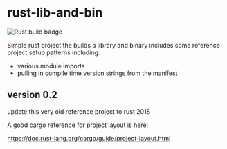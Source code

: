 # rust-lib-and-bin

![Rust build badge](https://github.com/digikata/rust-lib-and-bin/workflows/Rust/badge.svg)

Simple rust project the builds a library and binary
includes some reference project setup patterns including:
- various module imports
- pulling in compile time version strings from the manifest


## version 0.2
update this very old reference project to rust 2018

A good cargo reference for project layout is here:

https://doc.rust-lang.org/cargo/guide/project-layout.html

